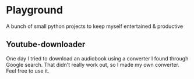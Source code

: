 # Playground
A bunch of small python projects to keep myself entertained &amp; productive

## Youtube-downloader
One day I tried to download an audiobook using a converter I found through Google search. 
That didn't really work out, so I made my own converter. Feel free to use it.
